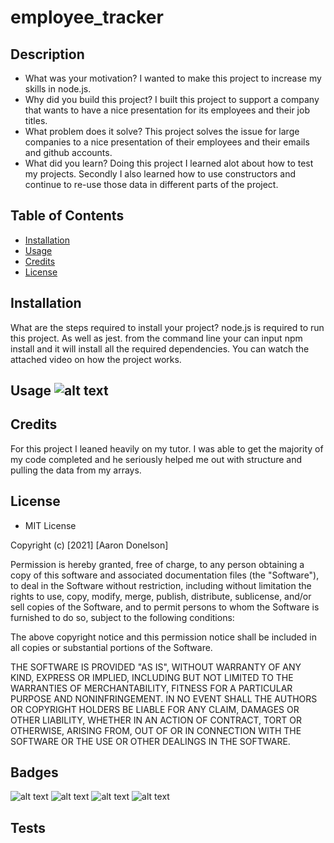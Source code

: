 # employee_tracker

## Description
- What was your motivation? I wanted to make this project to increase my skills in node.js. 
- Why did you build this project? I built this project to support a company that wants to have a nice presentation for its employees and their job titles. 
- What problem does it solve? This project solves the issue for large companies to a nice presentation of their employees and their emails and github accounts. 
- What did you learn? Doing this project I learned alot about how to test my projects. Secondly I also learned how to use constructors and continue to re-use those data in different parts of the project. 
## Table of Contents
- [Installation](#installation)
- [Usage](#usage)
- [Credits](#credits)
- [License](#license)
## Installation
What are the steps required to install your project? node.js is required to run this project. As well as jest. from the command line your can input npm install and it will install all the required dependencies. You can watch the attached video on how the project works.

## Usage ![alt text]()

## Credits
For this project I leaned heavily on my tutor. I was able to get the majority of my code completed and he seriously helped me out with structure and pulling the data from my arrays.
## License
- MIT License

Copyright (c) [2021] [Aaron Donelson]

Permission is hereby granted, free of charge, to any person obtaining a copy of this software and associated documentation files (the "Software"), to deal in the Software without restriction, including without limitation the rights to use, copy, modify, merge, publish, distribute, sublicense, and/or sell copies of the Software, and to permit persons to whom the Software is furnished to do so, subject to the following conditions:

The above copyright notice and this permission notice shall be included in all copies or substantial portions of the Software.

THE SOFTWARE IS PROVIDED "AS IS", WITHOUT WARRANTY OF ANY KIND, EXPRESS OR IMPLIED, INCLUDING BUT NOT LIMITED TO THE WARRANTIES OF MERCHANTABILITY, FITNESS FOR A PARTICULAR PURPOSE AND NONINFRINGEMENT. IN NO EVENT SHALL THE AUTHORS OR COPYRIGHT HOLDERS BE LIABLE FOR ANY CLAIM, DAMAGES OR OTHER LIABILITY, WHETHER IN AN ACTION OF CONTRACT, TORT OR OTHERWISE, ARISING FROM, OUT OF OR IN CONNECTION WITH THE SOFTWARE OR THE USE OR OTHER DEALINGS IN THE SOFTWARE.

## Badges
![alt text](https://img.shields.io/badge/Index-HTML-yellowgreen)
![alt text](https://img.shields.io/badge/Style-CSS-blue)
![alt text](https://img.shields.io/badge/Script-JS-brightgreen)
![alt text](https://img.shields.io/badge/JQuery-JQuery-orange)

## Tests
